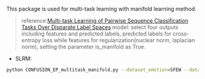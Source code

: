 
This package is used for multi-task learning with manifold learning method.
>reference [Multi-task Learning of Pairwise Sequence Classification Tasks Over Disparate Label Spaces](https://arxiv.org/pdf/1802.09913.pdf) 
model: select four outputs including features and predicted labels, predicted labels for cross-entropy loss while features for regularization(nuclear norm, laplacian norm), setting the parameter is_manifold as True.


* SLRM:
``` bash 
python CONFUSION_EP_multitask_manifold.py --dataset_emotion=SFEW --dataset_pose=aflw --epoch=64 --model=vggFace  --batch_size=64 --is_augmentation=False --is_dropout=False --is_bn=False --weights_decay=0 --is_freezing=False --no_freezing_epoch=0 --P_loss_weights=1 --E_loss_weights=1 --is_naive=True --is_distilled=False --is_pesudo=False --is_interpolation=False --interpolation_weights=0 --selection_threshold=0 --is_pesudo_confidence=False --is_pesudo_density=False --is_pesudo_distribution=False --cluster_k=0 --is_lnorm=True --is_nuclear_norm=True --is_trace_norm=True
```



